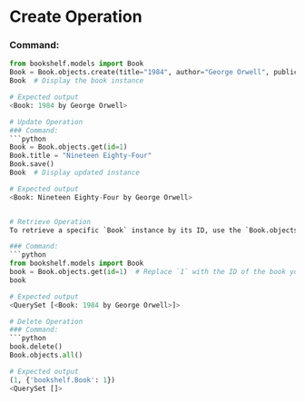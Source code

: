 # Create Operation
### Command:
```python
from bookshelf.models import Book
Book = Book.objects.create(title="1984", author="George Orwell", publication_year=1949)
Book  # Display the book instance

# Expected output
<Book: 1984 by George Orwell>

# Update Operation
### Command:
```python
Book = Book.objects.get(id=1)
Book.title = "Nineteen Eighty-Four"
Book.save()
Book  # Display updated instance

# Expected output
<Book: Nineteen Eighty-Four by George Orwell>


# Retrieve Operation
To retrieve a specific `Book` instance by its ID, use the `Book.objects.get()` method.

### Command:
```python
from bookshelf.models import Book
book = Book.objects.get(id=1)  # Replace `1` with the ID of the book you want to retrieve
book

# Expected output
<QuerySet [<Book: 1984 by George Orwell>]>

# Delete Operation
### Command:
```python
book.delete()
Book.objects.all()

# Expected output
(1, {'bookshelf.Book': 1})
<QuerySet []>
